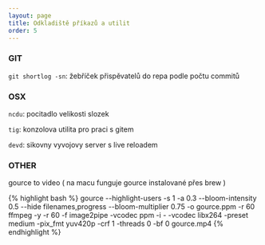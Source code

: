 ```yaml
---
layout: page
title: Odkladiště příkazů a utilit
order: 5
---
```


### GIT

`git shortlog -sn`: žebříček přispěvatelů do repa podle počtu commitů

### OSX

`ncdu`: pocitadlo velikosti slozek

`tig`: konzolova utilita pro praci s gitem

`devd`: sikovny vyvojovy server s live reloadem

### OTHER

gource to video ( na macu funguje gource instalované přes brew )

{% highlight bash %}
gource --highlight-users -s 1 -a 0.3 --bloom-intensity 0.5 --hide filenames,progress --bloom-multiplier 0.75 -o gource.ppm -r 60 
ffmpeg -y -r 60 -f image2pipe -vcodec ppm -i - -vcodec libx264 -preset medium -pix_fmt yuv420p -crf 1 -threads 0 -bf 0 gource.mp4
{% endhighlight %}
